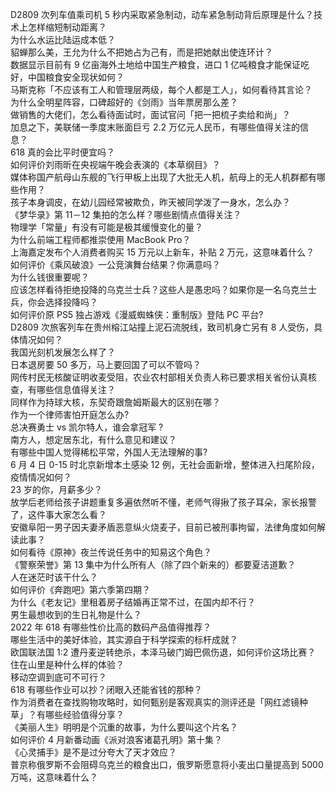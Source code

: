 D2809 次列车值乘司机 5 秒内采取紧急制动，动车紧急制动背后原理是什么？技术上怎样缩短制动距离？  
为什么水运比陆运成本低？  
貂蝉那么美，王允为什么不把她占为己有，而是把她献出使连环计？  
数据显示目前有 9 亿亩海外土地给中国生产粮食，进口 1 亿吨粮食才能保证吃好，中国粮食安全现状如何？  
马斯克称「不应该有工人和管理层两级，每个人都是工人」，如何看待其言论？  
为什么全明星阵容，口碑超好的《剑雨》当年票房那么差？  
做销售的大佬们，怎么看待面试时，面试官问「把一把梳子卖给和尚」？  
加息之下，美联储一季度末账面巨亏 2.2 万亿元人民币，有哪些值得关注的信息？  
618 真的会比平时便宜吗？  
如何评价刘雨昕在央视端午晚会表演的《本草纲目》？  
媒体称国产航母山东舰的飞行甲板上出现了大批无人机，航母上的无人机群都有哪些作用？  
孩子本身调皮，在幼儿园经常被欺负，昨天被同学泼了一身水，怎么办？  
《梦华录》第 11－12 集拍的怎么样？哪些剧情点值得关注？  
物理学「常量」有没有可能是极其缓慢变化的量？  
为什么前端工程师都推崇使用 MacBook Pro？  
上海嘉定发布个人消费者购买 15 万元以上新车，补贴 2 万元，这意味着什么？  
如何评价《乘风破浪》一公竞演舞台结果？你满意吗？  
为什么钱很重要呢？  
应该怎样看待拒绝投降的乌克兰士兵？这些人是愚忠吗？如果你是一名乌克兰士兵，你会选择投降吗？  
如何评价原 PS5 独占游戏《漫威蜘蛛侠：重制版》登陆 PC 平台?  
D2809 次旅客列车在贵州榕江站撞上泥石流脱线，致司机身亡另有 8 人受伤，具体情况如何？  
我国光刻机发展怎么样了？  
日本退房要 50 多万，马上要回国了可以不管吗？  
网传村民无核酸证明收麦受阻，农业农村部相关负责人称已要求相关省份认真核查，有哪些信息值得关注？  
同样作为持球大核，东契奇跟詹姆斯最大的区别在哪？  
作为一个律师害怕开庭怎么办?  
总决赛勇士 vs 凯尔特人，谁会拿冠军 ?  
南方人，想定居东北，有什么意见和建议？  
有哪些中国人觉得稀松平常，外国人无法理解的事?  
6 月 4 日 0-15 时北京新增本土感染 12 例，无社会面新增，整体进入扫尾阶段，疫情情况如何？  
23 岁的你，月薪多少？  
放学后老师给孩子讲题重复多遍依然听不懂，老师气得揪了孩子耳朵，家长报警了，这件事大家怎么看？  
安徽阜阳一男子因夫妻矛盾恶意纵火烧麦子，目前已被刑事拘留，法律角度如何解读此事？  
如何看待《原神》夜兰传说任务中的知易这个角色？  
《警察荣誉》第 13 集中为什么所有人（除了四个新来的）都要夏洁道歉？  
人在迷茫时该干什么？  
如何评价《奔跑吧》第六季第四期？  
为什么《老友记》里租着房子结婚再正常不过，在国内却不行？  
男生最想收到的生日礼物是什么？  
2022 年 618 有哪些性价比高的数码产品值得推荐？  
哪些生活中的美好体验，其实源自于科学探索的标杆成就？  
欧国联法国 1:2 遭丹麦逆转绝杀，本泽马破门姆巴佩伤退，如何评价这场比赛？  
住在山里是种什么样的体验？  
移动空调到底可不可行？  
618 有哪些作业可以抄？闭眼入还能省钱的那种？  
作为消费者在查找购物攻略时，如何甄别是客观真实的测评还是「网红滤镜种草」？有哪些经验值得分享？  
《美丽人生》明明是个沉重的故事，为什么要叫这个片名？  
如何评价 4 月新番动画《派对浪客诸葛孔明》第十集？  
《心灵捕手》是不是过分夸大了天才效应？  
普京称俄罗斯不会阻碍乌克兰的粮食出口，俄罗斯愿意将小麦出口量提高到 5000 万吨，这意味着什么？  
